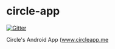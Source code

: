 circle-app
==========

[![Gitter](https://badges.gitter.im/Join%20Chat.svg)](https://gitter.im/henocdz/circle-app?utm_source=badge&utm_medium=badge&utm_campaign=pr-badge&utm_content=badge)

Circle's Android App (www.circleapp.me
